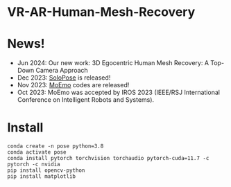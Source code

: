 # VR-AR-Human-Mesh-Recovery

# News!
- Jun 2024: Our new work: 3D Egocentric Human Mesh Recovery: A Top-Down Camera Approach
- Dec 2023: [SoloPose](https://github.com/Santa-Clara-Media-Lab/SoloPose) is released!
- Nov 2023: [MoEmo](https://github.com/Santa-Clara-Media-Lab/MoEmo_Vision_Transformer) codes are released!
- Oct 2023: MoEmo was accepted by IROS 2023 (IEEE/RSJ International Conference on Intelligent Robots and Systems).

# Install

```
conda create -n pose python=3.8
conda activate pose
conda install pytorch torchvision torchaudio pytorch-cuda=11.7 -c pytorch -c nvidia
pip install opencv-python
pip install matplotlib
```


